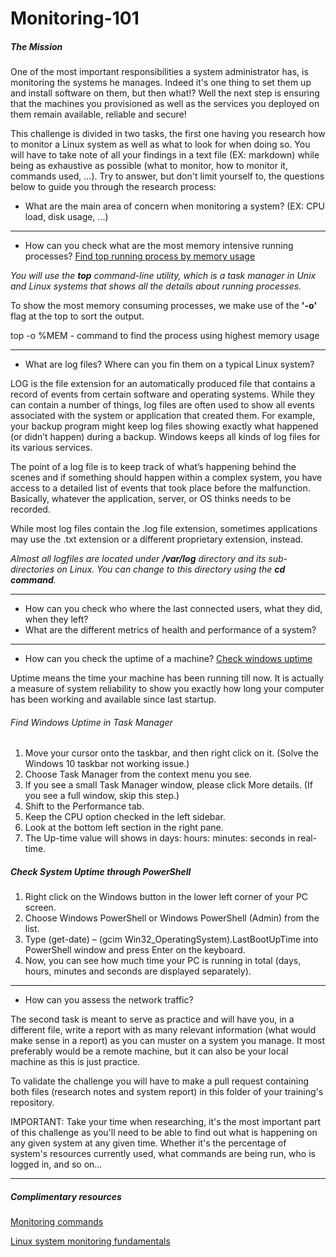 # Monitoring-101

##### The Mission
One of the most important responsibilities a system administrator has, is monitoring the systems he manages. Indeed it's one thing to set them up and install software on them, but then what!? Well the next step is ensuring that the machines you provisioned as well as the services you deployed on them remain available, reliable and secure!

This challenge is divided in two tasks, the first one having you research how to monitor a Linux system as well as what to look for when doing so. You will have to take note of all your findings in a text file (EX: markdown) while being as exhaustive as possible (what to monitor, how to monitor it, commands used, ...). Try to answer, but don't limit yourself to, the questions below to guide you through the research process:

- What are the main area of concern when monitoring a system? (EX: CPU load, disk usage, ...)
---------
- How can you check what are the most memory intensive running processes? [Find top running process by memory usage](https://www.linuxshelltips.com/find-top-running-processes-by-memory-usage/)

*You will use the **top** command-line utility, which is a task manager in Unix and Linux systems that shows all the details about running processes.*

To show the most memory consuming processes, we make use of the **'-o'** flag at the top to sort the output.

 top -o %MEM   - command to find the process using highest memory usage

-----------------
- What are log files? Where can you fin them on a typical Linux system?

LOG is the file extension for an automatically produced file that contains a record of events from certain software and operating systems. While they can contain a number of things, log files are often used to show all events associated with the system or application that created them. For example, your backup program might keep log files showing exactly what happened (or didn’t happen) during a backup. Windows keeps all kinds of log files for its various services.

The point of a log file is to keep track of what’s happening behind the scenes and if something should happen within a complex system, you have access to a detailed list of events that took place before the malfunction. Basically, whatever the application, server, or OS thinks needs to be recorded.

While most log files contain the .log file extension, sometimes applications may use the .txt extension or a different proprietary extension, instead.

*Almost all logfiles are located under **/var/log** directory and its sub-directories on Linux. You can change to this directory using the **cd command**.*

---------------
- How can you check who where the last connected users, what they did, when they left?
- What are the different metrics of health and performance of a system?
----------------------------------
- How can you check the uptime of a machine? [Check windows uptime](https://www.minitool.com/news/how-to-check-windows-uptime.html)

Uptime means the time your machine has been running till now. It is actually a measure of system reliability to show you exactly how long your computer has been working and available since last startup.

###### Find Windows Uptime in Task Manager
1. Move your cursor onto the taskbar, and then right click on it. (Solve the Windows 10 taskbar not working issue.)
1. Choose Task Manager from the context menu you see.
1. If you see a small Task Manager window, please click More details. (If you see a full window, skip this step.)
1. Shift to the Performance tab.
1. Keep the CPU option checked in the left sidebar.
1. Look at the bottom left section in the right pane.
1. The Up-time value will shows in days: hours: minutes: seconds in real-time.

##### Check System Uptime through PowerShell
1. Right click on the Windows button in the lower left corner of your PC screen.
1. Choose Windows PowerShell or Windows PowerShell (Admin) from the list.
1. Type (get-date) – (gcim Win32_OperatingSystem).LastBootUpTime into PowerShell window and press Enter on the keyboard.
1. Now, you can see how much time your PC is running in total (days, hours, minutes and seconds are displayed separately).

-----------------------
- How can you assess the network traffic?

The second task is meant to serve as practice and will have you, in a different file, write a report with as many relevant information (what would make sense in a report) as you can muster on a system you manage. It most preferably would be a remote machine, but it can also be your local machine as this is just practice.

To validate the challenge you will have to make a pull request containing both files (research notes and system report) in this folder of your training's repository.

IMPORTANT: Take your time when researching, it's the most important part of this challenge as you'll need to be able to find out what is happening on any given system at any given time. Whether it's the percentage of system's resources currently used, what commands are being run, who is logged in, and so on...

-------------
##### Complimentary resources
[Monitoring commands](https://www.ubuntupit.com/most-comprehensive-list-of-linux-monitoring-tools-for-sysadmin/)

[Linux system monitoring fundamentals](https://www.linode.com/docs/guides/linux-system-monitoring-fundamentals/)
